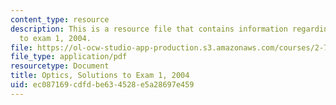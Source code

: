```yaml
---
content_type: resource
description: This is a resource file that contains information regarding optics solutions
  to exam 1, 2004.
file: https://ol-ocw-studio-app-production.s3.amazonaws.com/courses/2-71-optics-spring-2014/ec087169cdfdbe634528e5a28697e459_MIT2_71S14_f04_quiz1_sols.pdf
file_type: application/pdf
resourcetype: Document
title: Optics, Solutions to Exam 1, 2004
uid: ec087169-cdfd-be63-4528-e5a28697e459
---
```

